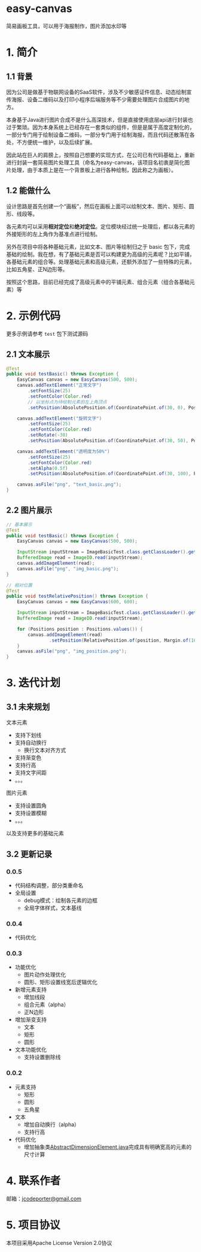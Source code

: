 # easy-canvas
简易画板工具，可以用于海报制作，图片添加水印等

# 1. 简介
## 1.1 背景
因为公司是做基于物联网设备的SaaS软件，涉及不少敏感证件信息、动态绘制宣传海报、设备二维码以及打印小程序后端服务等不少需要处理图片合成图片的地方。

本身基于Java进行图片合成不是什么高深技术，但是直接使用底层api进行封装也过于繁琐。因为本身系统上已经存在一套类似的组件，但是是属于高度定制化的，一部分专门用于绘制设备二维码，一部分专门用于绘制海报，而且代码还散落在各处，不方便统一维护，以及后续扩展。

因此站在巨人的肩膀上，按照自己想要的实现方式，在公司已有代码基础上，重新进行封装一套简易图片处理工具（命名为easy-canvas，该项目名初衷是简化图片处理，由于本质上是在一个背景板上进行各种绘制，因此称之为画板）。

## 1.2 能做什么
设计思路是首先创建一个“画板”，然后在画板上面可以绘制文本、图片、矩形、圆形、线段等。

各元素均可以采用**相对定位**和**绝对定位**。定位模块经过统一处理后，都以各元素的外接矩形的左上角作为基准点进行绘制。

另外在项目中将各种基础元素，比如文本、图片等绘制归之于 basic 包下，完成基础的绘制。我在想，有了基础元素是否可以构建更为高级的元素呢？比如平铺，各基础元素的组合等。处理基础元素和高级元素，还额外添加了一些特殊的元素，比如五角星、正N边形等。

按照这个思路，目前已经完成了高级元素中的平铺元素、组合元素（组合各基础元素）等

# 2. 示例代码

更多示例请参考 `test` 包下测试源码

## 2.1 文本展示

```java
@Test
public void testBasic() throws Exception {
    EasyCanvas canvas = new EasyCanvas(500, 500);
    canvas.addTextElement("正常文字")
        .setFontSize(25)
        .setFontColor(Color.red)
        // 以坐标点为待绘制元素的左上角顶点
        .setPosition(AbsolutePosition.of(CoordinatePoint.of(30, 0), Positions.TOP_LEFT));

    canvas.addTextElement("旋转文字")
        .setFontSize(25)
        .setFontColor(Color.red)
        .setRotate(-30)
        .setPosition(AbsolutePosition.of(CoordinatePoint.of(30, 50), Positions.TOP_LEFT));

    canvas.addTextElement("透明度为50%")
        .setFontSize(25)
        .setFontColor(Color.red)
        .setAlpha(0.5f)
        .setPosition(AbsolutePosition.of(CoordinatePoint.of(30, 100), Positions.TOP_LEFT));

    canvas.asFile("png", "text_basic.png");
}
```



## 2.2 图片展示

```java
// 基本展示
@Test
public void testBasic() throws Exception {
    EasyCanvas canvas = new EasyCanvas(500, 500);

    InputStream inputStream = ImageBasicTest.class.getClassLoader().getResourceAsStream("logo.png");
    BufferedImage read = ImageIO.read(inputStream);
    canvas.addImageElement(read);
    canvas.asFile("png", "img_basic.png");
}

// 相对位置
@Test
public void testRelativePosition() throws Exception {
    EasyCanvas canvas = new EasyCanvas(600, 600);

    InputStream inputStream = ImageBasicTest.class.getClassLoader().getResourceAsStream("logo.png");
    BufferedImage read = ImageIO.read(inputStream);

    for (Positions position : Positions.values()) {
        canvas.addImageElement(read)
                .setPosition(RelativePosition.of(position, Margin.of(10)));
    }
    canvas.asFile("png", "img_position.png");
}
```

# 3. 迭代计划

## 3.1 未来规划

文本元素

- 支持下划线
- 支持自动换行
  - 换行文本对齐方式
- 支持渐变色
- 支持行高
- 支持文字间距
- 。。。



图片元素

- 支持设置圆角
- 支持设置模糊
- 。。。



以及支持更多的基础元素

## 3.2 更新记录

### 0.0.5
- 代码结构调整，部分类重命名
- 全局设置
  - debug模式：绘制各元素的边框
  - 全局字体样式，文本基线

### 0.0.4
- 代码优化

### 0.0.3
- 功能优化
  - 图片动作处理优化
  - 圆形、矩形设置线宽后逻辑优化
- 新增元素支持
  - 增加线段
  - 组合元素（alpha）
  - 正N边形
- 增加渐变支持
  - 文本
  - 矩形
  - 圆形
- 文本功能优化
  - 支持设置删除线

### 0.0.2
- 元素支持
  - 矩形
  - 圆形
  - 五角星
- 文本
  - 增加自动换行（alpha）
  - 支持行高
- 代码优化
  - 增加抽象类[AbstractDimensionElement.java](src%2Fmain%2Fjava%2Fcom%2Faugrain%2Feasy%2Fcanvas%2Felement%2FAbstractDimensionElement.java)完成具有明确宽高的元素的尺寸计算


# 4. 联系作者

邮箱：jcodeporter@gmail.com

# 5. 项目协议

本项目采用Apache License Version 2.0协议
